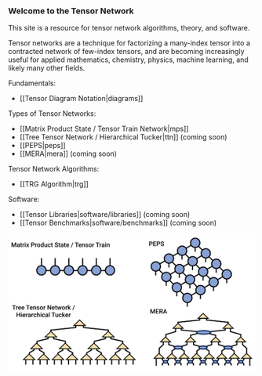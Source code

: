 ### Welcome to the Tensor Network

This site is a resource for tensor network algorithms, theory, and software.

Tensor networks are a technique for factorizing
a many-index tensor into a contracted
network of few-index tensors, and are becoming increasingly
useful for applied mathematics, chemistry, physics, machine
learning, and likely many other fields.

Fundamentals:

- [[Tensor Diagram Notation|diagrams]]

Types of Tensor Networks:

- [[Matrix Product State / Tensor Train Network|mps]]
- [[Tree Tensor Network / Hierarchical Tucker|ttn]] (coming soon)
- [[PEPS|peps]]
- [[MERA|mera]] (coming soon)

Tensor Network Algorithms:

- [[TRG Algorithm|trg]]

Software:

- [[Tensor Libraries|software/libraries]] (coming soon)
- [[Tensor Benchmarks|software/benchmarks]] (coming soon)

![medium](tensor_networks.png)

<!--
Sections:
- [[Fundamentals|fundamentals]]
- [[Physics|physics]]
- [[Mathematics|mathematics]]
- [[Software|software]]
-->
